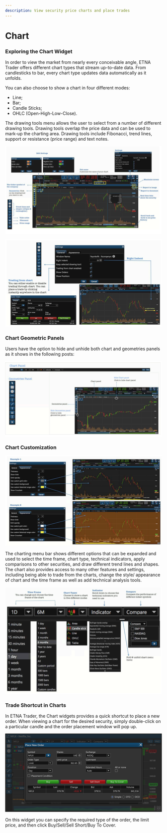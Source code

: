 ```yaml
---
description: View security price charts and place trades
---
```


# Chart

### Exploring the Chart Widget

In order to view the market from nearly every conceivable angle, ETNA Trader offers different chart types that stream up-to-date data. From candlesticks to bar, every chart type updates data automatically as it unfolds.

You can also choose to show a chart in four different modes:

* Line;
* Bar;
* Candle Sticks;
* OHLC \(Open-High-Low-Close\).

The drawing tools menu allows the user to select from a number of different drawing tools. Drawing tools overlap the price data and can be used to mark-up the charting area. Drawing tools include Fibonacci, trend lines, support or resistance \(price range\) and text notes.

![](../../../.gitbook/assets/screenshot-2019-04-24-at-16.13.19.png)

![](../../../.gitbook/assets/screenshot-2019-04-24-at-16.14.02.png)

### Chart Geometric Panels

Users have the option to hide and unhide both chart and geometries panels as it shows in the following posts:

![](../../../.gitbook/assets/screenshot-2019-04-24-at-16.19.31.png)

### Chart Customization

![](../../../.gitbook/assets/screenshot-2019-04-24-at-16.24.27.png)

The charting menu bar shows different options that can be expanded and used to select the time frame, chart type, technical indicators, apply comparisons to other securities, and draw different trend lines and shapes. The chart also provides access to many other features and settings, including being able to trade from the charts, change the style/ appearance of chart and the time frame as well as add technical analysis tools.

![](../../../.gitbook/assets/screenshot-2019-04-24-at-16.25.24.png)

### Trade Shortcut in Charts

In ETNA Trader, the Chart widgets provides a quick shortcut to place a new order. When viewing a chart for the desired security, simply double-click on a particular candle and the order placement window will pop up.

![](../../../.gitbook/assets/screenshot-2019-04-24-at-16.50.53.png)

On this widget you can specify the required type of the order, the limit price, and then click Buy/Sell/Sell Short/Buy To Cover.

